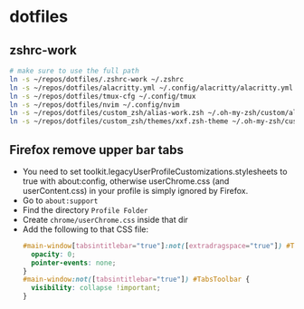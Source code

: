 # dotfiles

## zshrc-work
```bash
# make sure to use the full path
ln -s ~/repos/dotfiles/.zshrc-work ~/.zshrc
ln -s ~/repos/dotfiles/alacritty.yml ~/.config/alacritty/alacritty.yml
ln -s ~/repos/dotfiles/tmux-cfg ~/.config/tmux
ln -s ~/repos/dotfiles/nvim ~/.config/nvim
ln -s ~/repos/dotfiles/custom_zsh/alias-work.zsh ~/.oh-my-zsh/custom/alias.zsh
ln -s ~/repos/dotfiles/custom_zsh/themes/xxf.zsh-theme ~/.oh-my-zsh/custom/themes/xxf.zsh-theme
```

## Firefox remove upper bar tabs
- You need to set toolkit.legacyUserProfileCustomizations.stylesheets to true with about:config, otherwise userChrome.css (and userContent.css) in your profile is simply ignored by Firefox.
- Go to `about:support`
- Find the directory `Profile Folder`
- Create `chrome/userChrome.css` inside that dir
- Add the following to that CSS file:
  ```css
  #main-window[tabsintitlebar="true"]:not([extradragspace="true"]) #TabsToolbar > .toolbar-items {
    opacity: 0;
    pointer-events: none;
  }
  #main-window:not([tabsintitlebar="true"]) #TabsToolbar {
    visibility: collapse !important;
  }
  ```
